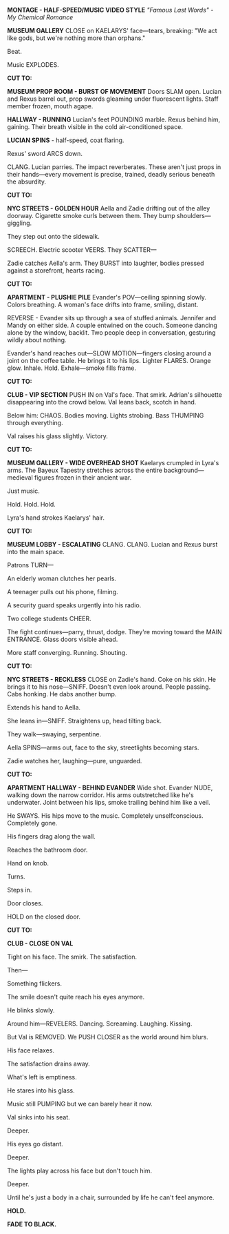 **MONTAGE - HALF-SPEED/MUSIC VIDEO STYLE** _"Famous Last Words" - My Chemical Romance_

**MUSEUM GALLERY** CLOSE on KAELARYS' face—tears, breaking: "We act like gods, but we're nothing more than orphans."

Beat.

Music EXPLODES.

**CUT TO:**

**MUSEUM PROP ROOM - BURST OF MOVEMENT** Doors SLAM open. Lucian and Rexus barrel out, prop swords gleaming under fluorescent lights. Staff member frozen, mouth agape.

**HALLWAY - RUNNING** Lucian's feet POUNDING marble. Rexus behind him, gaining. Their breath visible in the cold air-conditioned space.

**LUCIAN SPINS** - half-speed, coat flaring.

Rexus' sword ARCS down.

CLANG. Lucian parries. The impact reverberates. These aren't just props in their hands—every movement is precise, trained, deadly serious beneath the absurdity.

**CUT TO:**

**NYC STREETS - GOLDEN HOUR** Aella and Zadie drifting out of the alley doorway. Cigarette smoke curls between them. They bump shoulders—giggling.

They step out onto the sidewalk.

SCREECH. Electric scooter VEERS. They SCATTER—

Zadie catches Aella's arm. They BURST into laughter, bodies pressed against a storefront, hearts racing.

**CUT TO:**

**APARTMENT - PLUSHIE PILE** Evander's POV—ceiling spinning slowly. Colors breathing. A woman's face drifts into frame, smiling, distant.

REVERSE - Evander sits up through a sea of stuffed animals. Jennifer and Mandy on either side. A couple entwined on the couch. Someone dancing alone by the window, backlit. Two people deep in conversation, gesturing wildly about nothing.

Evander's hand reaches out—SLOW MOTION—fingers closing around a joint on the coffee table. He brings it to his lips. Lighter FLARES. Orange glow. Inhale. Hold. Exhale—smoke fills frame.

**CUT TO:**

**CLUB - VIP SECTION** PUSH IN on Val's face. That smirk. Adrian's silhouette disappearing into the crowd below. Val leans back, scotch in hand.

Below him: CHAOS. Bodies moving. Lights strobing. Bass THUMPING through everything.

Val raises his glass slightly. Victory.

**CUT TO:**

**MUSEUM GALLERY - WIDE OVERHEAD SHOT** Kaelarys crumpled in Lyra's arms. The Bayeux Tapestry stretches across the entire background—medieval figures frozen in their ancient war.

Just music.

Hold. Hold. Hold.

Lyra's hand strokes Kaelarys' hair.

**CUT TO:**

**MUSEUM LOBBY - ESCALATING** CLANG. CLANG. Lucian and Rexus burst into the main space.

Patrons TURN—

An elderly woman clutches her pearls.

A teenager pulls out his phone, filming.

A security guard speaks urgently into his radio.

Two college students CHEER.

The fight continues—parry, thrust, dodge. They're moving toward the MAIN ENTRANCE. Glass doors visible ahead.

More staff converging. Running. Shouting.

**CUT TO:**

**NYC STREETS - RECKLESS** CLOSE on Zadie's hand. Coke on his skin. He brings it to his nose—SNIFF. Doesn't even look around. People passing. Cabs honking. He dabs another bump.

Extends his hand to Aella.

She leans in—SNIFF. Straightens up, head tilting back.

They walk—swaying, serpentine.

Aella SPINS—arms out, face to the sky, streetlights becoming stars.

Zadie watches her, laughing—pure, unguarded.

**CUT TO:**

**APARTMENT HALLWAY - BEHIND EVANDER** Wide shot. Evander NUDE, walking down the narrow corridor. His arms outstretched like he's underwater. Joint between his lips, smoke trailing behind him like a veil.

He SWAYS. His hips move to the music. Completely unselfconscious. Completely gone.

His fingers drag along the wall.

Reaches the bathroom door.

Hand on knob.

Turns.

Steps in.

Door closes.

HOLD on the closed door.

**CUT TO:**

**CLUB - CLOSE ON VAL**

Tight on his face. The smirk. The satisfaction.

Then—

Something flickers.

The smile doesn't quite reach his eyes anymore.

He blinks slowly.

Around him—REVELERS. Dancing. Screaming. Laughing. Kissing.

But Val is REMOVED. We PUSH CLOSER as the world around him blurs.

His face relaxes.

The satisfaction drains away.

What's left is emptiness.

He stares into his glass.

Music still PUMPING but we can barely hear it now.

Val sinks into his seat.

Deeper.

His eyes go distant.

Deeper.

The lights play across his face but don't touch him.

Deeper.

Until he's just a body in a chair, surrounded by life he can't feel anymore.

**HOLD.**

**FADE TO BLACK.**